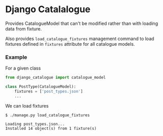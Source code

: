 # Django Catalalogue

Provides CatalogueModel that can't be modified rather than with loading data from fixture.

Also provides `load_catalogue_fixtures` management command to load fixtures defined in `fixtures` attribute for all catalogue models.


### Example

For a given class

```python
from django_catalogue import catalogue_model

class PostType(CatalogueModel):
    fixtures = ['post_types.json']
    ...
```


We can load fixtures
```
$ ./manage.py load_catalogue_fixtures

Loading post_types.json...
Installed 14 object(s) from 1 fixture(s)
```
